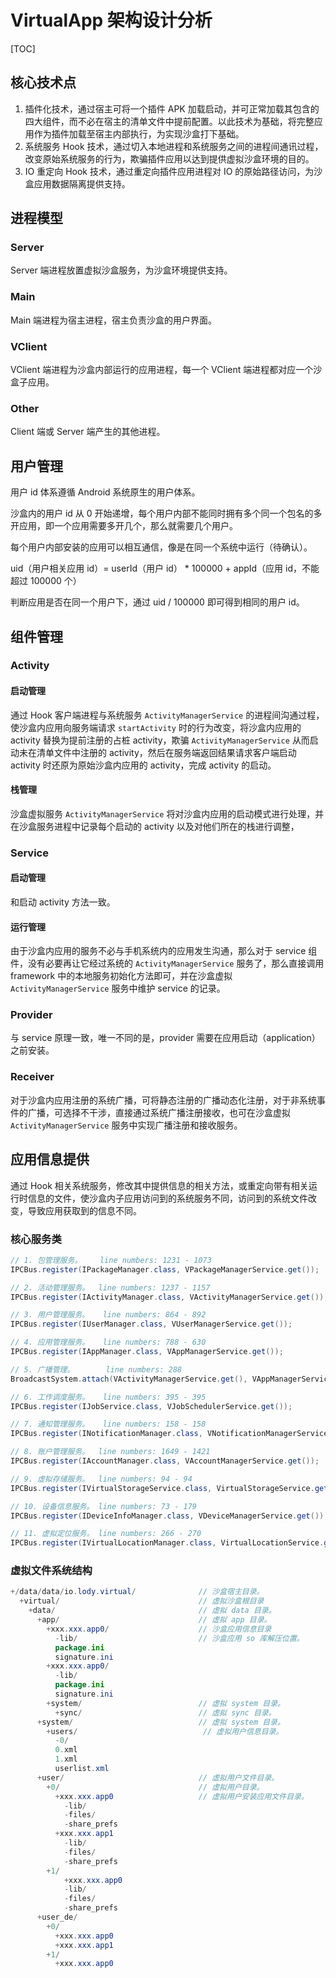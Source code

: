 # VirtualApp 架构设计分析

[TOC]

## 核心技术点

1. 插件化技术，通过宿主可将一个插件 APK 加载启动，并可正常加载其包含的四大组件，而不必在宿主的清单文件中提前配置。以此技术为基础，将完整应用作为插件加载至宿主内部执行，为实现沙盒打下基础。
2. 系统服务 Hook 技术，通过切入本地进程和系统服务之间的进程间通讯过程，改变原始系统服务的行为，欺骗插件应用以达到提供虚拟沙盒环境的目的。
3. IO 重定向 Hook 技术，通过重定向插件应用进程对 IO 的原始路径访问，为沙盒应用数据隔离提供支持。

## 进程模型

### Server

Server 端进程放置虚拟沙盒服务，为沙盒环境提供支持。

### Main

Main 端进程为宿主进程，宿主负责沙盒的用户界面。

### VClient

VClient 端进程为沙盒内部运行的应用进程，每一个 VClient 端进程都对应一个沙盒子应用。

### Other

Client 端或 Server 端产生的其他进程。

## 用户管理

用户 id 体系遵循 Android 系统原生的用户体系。

沙盒内的用户 id 从 0 开始递增，每个用户内部不能同时拥有多个同一个包名的多开应用，即一个应用需要多开几个，那么就需要几个用户。

每个用户内部安装的应用可以相互通信，像是在同一个系统中运行（待确认）。

uid（用户相关应用 id）= userId（用户 id） * 100000 + appId（应用 id，不能超过 100000 个）

判断应用是否在同一个用户下，通过 uid / 100000 即可得到相同的用户 id。

##  组件管理

### Activity

#### 启动管理

通过 Hook 客户端进程与系统服务 `ActivityManagerService` 的进程间沟通过程，使沙盒内应用向服务端请求 `startActivity` 时的行为改变，将沙盒内应用的 activity 替换为提前注册的占桩 activity，欺骗 `ActivityManagerService` 从而启动未在清单文件中注册的 activity，然后在服务端返回结果请求客户端启动 activity 时还原为原始沙盒内应用的 activity，完成 activity 的启动。

#### 栈管理

沙盒虚拟服务 `ActivityManagerService` 将对沙盒内应用的启动模式进行处理，并在沙盒服务进程中记录每个启动的 activity 以及对他们所在的栈进行调整，

### Service

#### 启动管理

和启动 activity 方法一致。

#### 运行管理

由于沙盒内应用的服务不必与手机系统内的应用发生沟通，那么对于 service 组件，没有必要再让它经过系统的 `ActivityManagerService` 服务了，那么直接调用 framework 中的本地服务初始化方法即可，并在沙盒虚拟 `ActivityManagerService` 服务中维护 service 的记录。

### Provider

与 service 原理一致，唯一不同的是，provider 需要在应用启动（application）之前安装。

### Receiver

对于沙盒内应用注册的系统广播，可将静态注册的广播动态化注册，对于非系统事件的广播，可选择不干涉，直接通过系统广播注册接收，也可在沙盒虚拟 `ActivityManagerService` 服务中实现广播注册和接收服务。

## 应用信息提供

通过 Hook 相关系统服务，修改其中提供信息的相关方法，或重定向带有相关运行时信息的文件，使沙盒内子应用访问到的系统服务不同，访问到的系统文件改变，导致应用获取到的信息不同。

### 核心服务类

```java
// 1. 包管理服务。    line numbers: 1231 - 1073
IPCBus.register(IPackageManager.class, VPackageManagerService.get());

// 2. 活动管理服务。  line numbers: 1237 - 1157
IPCBus.register(IActivityManager.class, VActivityManagerService.get());

// 3. 用户管理服务。   line numbers: 864 - 892
IPCBus.register(IUserManager.class, VUserManagerService.get());

// 4. 应用管理服务。   line numbers: 788 - 630
IPCBus.register(IAppManager.class, VAppManagerService.get());

// 5. 广播管理。       line numbers: 288
BroadcastSystem.attach(VActivityManagerService.get(), VAppManagerService.get());

// 6. 工作调度服务。   line numbers: 395 - 395
IPCBus.register(IJobService.class, VJobSchedulerService.get());

// 7. 通知管理服务。   line numbers: 158 - 158
IPCBus.register(INotificationManager.class, VNotificationManagerService.get());

// 8. 账户管理服务。  line numbers: 1649 - 1421
IPCBus.register(IAccountManager.class, VAccountManagerService.get());

// 9. 虚拟存储服务。  line numbers: 94 - 94
IPCBus.register(IVirtualStorageService.class, VirtualStorageService.get());

// 10. 设备信息服务。 line numbers: 73 - 179
IPCBus.register(IDeviceInfoManager.class, VDeviceManagerService.get());

// 11. 虚拟定位服务。 line numbers: 266 - 270
IPCBus.register(IVirtualLocationManager.class, VirtualLocationService.get());
```

### 虚拟文件系统结构

```java
+/data/data/io.lody.virtual/              // 沙盒宿主目录。 
  +virtual/                               // 虚拟沙盒根目录
    +data/                                // 虚拟 data 目录。
      +app/                               // 虚拟 app 目录。
        +xxx.xxx.app0/                    // 沙盒应用信息目录
          -lib/                           // 沙盒应用 so 库解压位置。
          package.ini
          signature.ini
        +xxx.xxx.app0/
          -lib/
          package.ini
          signature.ini
        +system/                          // 虚拟 system 目录。
          +sync/                          // 虚拟 sync 目录。
      +system/                            // 虚拟 system 目录。
        +users/                            // 虚拟用户信息目录。
          -0/
          0.xml
          1.xml
          userlist.xml
      +user/                              // 虚拟用户文件目录。
        +0/                               // 虚拟用户目录。
          +xxx.xxx.app0                   // 虚拟用户安装应用文件目录。
            -lib/
            -files/
            -share_prefs
          +xxx.xxx.app1
            -lib/
            -files/
            -share_prefs
        +1/
        	+xxx.xxx.app0
            -lib/
            -files/
            -share_prefs
      +user_de/
        +0/
          +xxx.xxx.app0
          +xxx.xxx.app1
        +1/
          +xxx.xxx.app0
```

